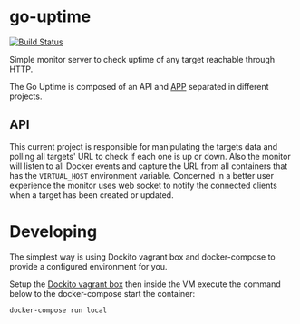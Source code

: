 # go-uptime

[![Build Status](https://travis-ci.org/maxcnunes/go-uptime-api.svg?branch=master)](https://travis-ci.org/maxcnunes/go-uptime-api)

Simple monitor server to check uptime of any target reachable through HTTP.

The Go Uptime is composed of an API and [APP](https://github.com/maxcnunes/go-uptime-app) separated in different projects.

## API

This current project is responsible for manipulating the targets data and polling all targets' URL to check if each one is up or down. Also the monitor will listen to all Docker events and capture the URL from all containers that has the `VIRTUAL_HOST` environment variable.
Concerned in a better user experience the monitor uses web socket to notify the connected clients when a target has been created or updated.


# Developing

The simplest way is using Dockito vagrant box and docker-compose to provide a configured environment for you.

Setup the [Dockito vagrant box](https://github.com/dockito/devbox#dockito-vagrant-box) then inside the VM execute the command below to the docker-compose start the container:

```bash
docker-compose run local
```
